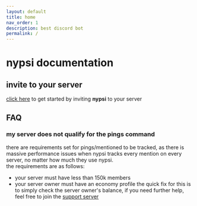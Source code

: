 ```yaml
---
layout: default
title: home
nav_order: 1
description: best discord bot
permalink: /
---
```


# nypsi documentation

## invite to your server

[click here](http://invite.nypsi.xyz) to get started by inviting **nypsi** to your server

## FAQ

### my server does not qualify for the pings command

there are requirements set for pings/mentioned to be tracked, 
as there is massive performance issues when nypsi tracks every mention on every server, no matter how much they use nypsi.<br />
the requirements are as follows:
 - your server must have less than 150k members
 - your server owner must have an economy profile
the quick fix for this is to simply check the server owner's balance, if you need further help, feel free to join the [support server](https://discord.gg/hJTDNST)